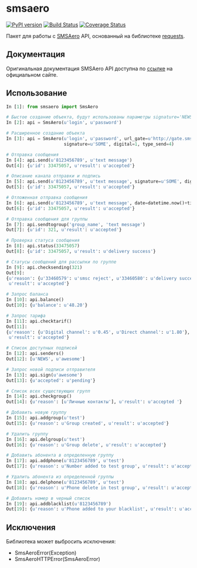 # smsaero
[![PyPI version](https://img.shields.io/pypi/v/smsaero.svg)](https://pypi.python.org/pypi/smsaero) [![Build Status](https://travis-ci.org/sheregeda/smsaero.svg?branch=master)](https://travis-ci.org/sheregeda/smsaero) [![Coverage Status](https://coveralls.io/repos/github/sheregeda/smsaero/badge.svg?branch=master)](https://coveralls.io/github/sheregeda/smsaero?branch=master)

Пакет для работы с [SMSAero](http://smsaero.ru/) API, основанный на библиотеке [requests](http://docs.python-requests.org/en/master/).

## Документация
Оригинальная документация SMSAero API доступна по [ссылке](http://smsaero.ru/api/description) на официальном сайте.

## Использование
```python
In [1]: from smsaero import SmsAero

# Быстое создание объекта, будут использованы параметры signature='NEWS', digital=0 и type_send=2
In [2]: api = SmsAero(u'login', u'password')

# Расширенное создание объекта
In [3]: api = SmsAero(u'login', u'password', url_gate=u'http://gate.smsaero.ru/',
                      signature=u'SOME', digital=1, type_send=4)

# Отправка сообщения
In [4]: api.send(u'8123456789', u'text message')
Out[4]: {u'id': 33475057, u'result': u'accepted'}

# Описание канала отправки и подпись
In [5]: api.send(u'8123456789', u'text message', signature=u'SOME', digital=0, type_send=2)
Out[5]: {u'id': 33475057, u'result': u'accepted'}

# Отложенная отправка сообщения
In [6]: api.send(u'8123456789', u'text message', date=datetime.now()+timedelta(1))
Out[6]: {u'id': 33475057, u'result': u'accepted'}

# Отправка сообщения для группы
In [7]: api.sendtogroup('group_name', 'text message')
Out[7]: {u'id': 321, u'result': u'accepted'}

# Проверка статуса сообщения
In [8]: api.status(33475057)
Out[8]: {u'id': 33475057, u'result': u'delivery success'}

# Статусы сообщений для рассылки по группе
In [9]: api.checksending(321)
Out[9]:
{u'reason': {u'33460579': u'smsc reject', u'33460580': u'delivery success'},
 u'result': u'accepted'}

# Запрос баланса
In [10]: api.balance()
Out[10]: {u'balance': u'48.20'}

# Запрос тарифа
In [11]: api.checktarif()
Out[11]:
{u'reason': {u'Digital channel': u'0.45', u'Direct channel': u'1.80'},
 u'result': u'accepted'}

# Список доступных подписей
In [12]: api.senders()
Out[12]: [u'NEWS', u'awesome']

# Запрос новой подписи отправителя
In [13]: api.sign(u'awesome')
Out[13]: {u'accepted': u'pending'}

# Список всех существующих групп
In [14]: api.checkgroup()
Out[14]: {u'reason': [u'Личные контакты'], u'result': u'accepted '}

# Добавить новую группу
In [15]: api.addgroup(u'test')
Out[15]: {u'reason': u'Group created', u'result': u'accepted'}

# Удалить группу
In [16]: api.delgroup(u'test')
Out[16]: {u'reason': u'Group delete', u'result': u'accepted'}

# Добавить абонента в определенную группу
In [17]: api.addphone(u'8123456789', u'test')
Out[17]: {u'reason': u'Number added to test group', u'result': u'accepted'}

# Удалить абонента из определенной группы
In [18]: api.delphone(u'8123456789', u'test')
Out[18]: {u'reason': u'Phone delete in test group', u'result': u'accepted'}

# Добавить номер в черный список
In [19]: api.addblacklist(u'8123456789')
Out[19]: {u'reason': u'Phone added to your blacklist', u'result': u'accepted'}
```
## Исключения
Библиотека может выбросить исключения:
* SmsAeroError(Exception)
* SmsAeroHTTPError(SmsAeroError)

